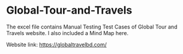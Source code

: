 # Global-Tour-and-Travels

The excel file contains Manual Testing Test Cases of Global Tour and Travels website. I also included a Mind Map here.

Website link: https://globaltravelbd.com/

